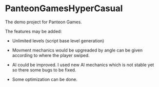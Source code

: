 # PanteonGamesHyperCasual
The demo project for Panteon Games.

The features may be added:

* Unlimited levels (script base level generation)

* Movment mechanics would be upgreaded by angle can be given according to where the player swiped.

* AI could be improved. I used new AI mechanics which is not stable yet so there some bugs to be fixed.

* Some optimization can be done.

